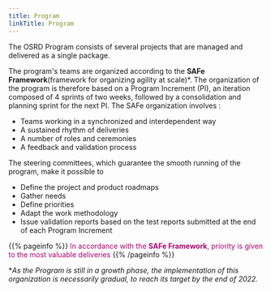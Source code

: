 ```yaml
---
title: Program
linkTitle: Program
---
```


The OSRD Program consists of several projects that are managed and delivered as a single package. 

The program's teams are organized according to the **SAFe Framework**(framework for organizing agility at scale)*.
The organization of the program is therefore based on a Program Increment (PI), an iteration composed of 4 sprints of two weeks, followed by a consolidation and planning sprint for the next PI.
The SAFe organization involves :
- Teams working in a synchronized and interdependent way
- A sustained rhythm of deliveries
- A number of roles and ceremonies
- A feedback and validation process

The steering committees, which guarantee the smooth running of the program, make it possible to
- Define the project and product roadmaps
- Gather needs
- Define priorities
- Adapt the work methodology
- Issue validation reports based on the test reports submitted at the end of each Program Increment

{{% pageinfo %}}
<font color=#aa026d>In accordance with the **SAFe Framework**, priority is given to the most valuable deliveries</font>
{{% /pageinfo %}}

**As the Program is still in a growth phase, the implementation of this organization is necessarily gradual, to reach its target by the end of 2022.*